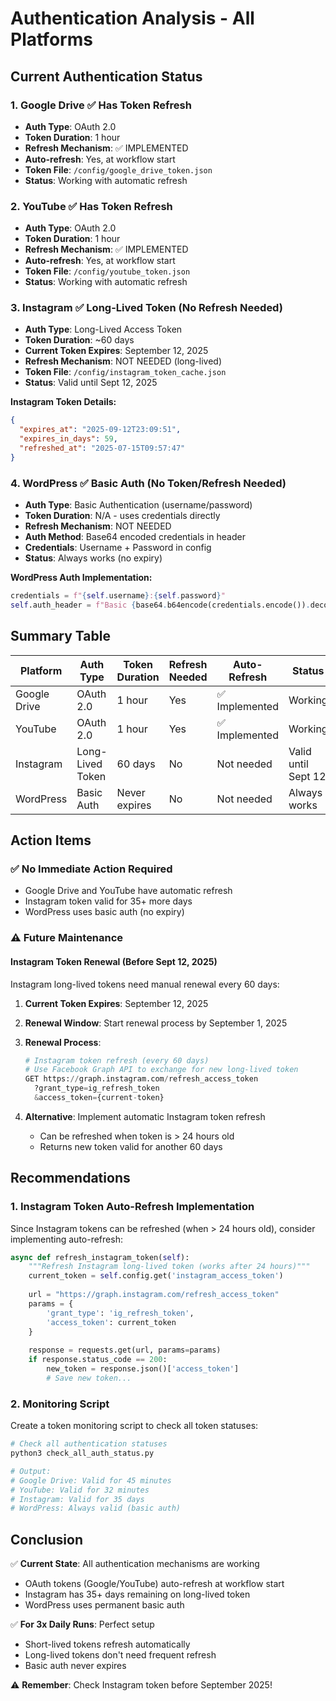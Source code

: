 # Authentication Analysis - All Platforms

## Current Authentication Status

### 1. Google Drive ✅ Has Token Refresh
- **Auth Type**: OAuth 2.0
- **Token Duration**: 1 hour
- **Refresh Mechanism**: ✅ IMPLEMENTED
- **Auto-refresh**: Yes, at workflow start
- **Token File**: `/config/google_drive_token.json`
- **Status**: Working with automatic refresh

### 2. YouTube ✅ Has Token Refresh
- **Auth Type**: OAuth 2.0
- **Token Duration**: 1 hour
- **Refresh Mechanism**: ✅ IMPLEMENTED
- **Auto-refresh**: Yes, at workflow start
- **Token File**: `/config/youtube_token.json`
- **Status**: Working with automatic refresh

### 3. Instagram ✅ Long-Lived Token (No Refresh Needed)
- **Auth Type**: Long-Lived Access Token
- **Token Duration**: ~60 days
- **Current Token Expires**: September 12, 2025
- **Refresh Mechanism**: NOT NEEDED (long-lived)
- **Token File**: `/config/instagram_token_cache.json`
- **Status**: Valid until Sept 12, 2025

**Instagram Token Details:**
```json
{
  "expires_at": "2025-09-12T23:09:51",
  "expires_in_days": 59,
  "refreshed_at": "2025-07-15T09:57:47"
}
```

### 4. WordPress ✅ Basic Auth (No Token/Refresh Needed)
- **Auth Type**: Basic Authentication (username/password)
- **Token Duration**: N/A - uses credentials directly
- **Refresh Mechanism**: NOT NEEDED
- **Auth Method**: Base64 encoded credentials in header
- **Credentials**: Username + Password in config
- **Status**: Always works (no expiry)

**WordPress Auth Implementation:**
```python
credentials = f"{self.username}:{self.password}"
self.auth_header = f"Basic {base64.b64encode(credentials.encode()).decode()}"
```

## Summary Table

| Platform | Auth Type | Token Duration | Refresh Needed | Auto-Refresh | Status |
|----------|-----------|----------------|----------------|--------------|---------|
| Google Drive | OAuth 2.0 | 1 hour | Yes | ✅ Implemented | Working |
| YouTube | OAuth 2.0 | 1 hour | Yes | ✅ Implemented | Working |
| Instagram | Long-Lived Token | 60 days | No | Not needed | Valid until Sept 12 |
| WordPress | Basic Auth | Never expires | No | Not needed | Always works |

## Action Items

### ✅ No Immediate Action Required
- Google Drive and YouTube have automatic refresh
- Instagram token valid for 35+ more days
- WordPress uses basic auth (no expiry)

### ⚠️ Future Maintenance

#### Instagram Token Renewal (Before Sept 12, 2025)
Instagram long-lived tokens need manual renewal every 60 days:

1. **Current Token Expires**: September 12, 2025
2. **Renewal Window**: Start renewal process by September 1, 2025
3. **Renewal Process**:
   ```python
   # Instagram token refresh (every 60 days)
   # Use Facebook Graph API to exchange for new long-lived token
   GET https://graph.instagram.com/refresh_access_token
     ?grant_type=ig_refresh_token
     &access_token={current-token}
   ```

4. **Alternative**: Implement automatic Instagram token refresh
   - Can be refreshed when token is > 24 hours old
   - Returns new token valid for another 60 days

## Recommendations

### 1. Instagram Token Auto-Refresh Implementation
Since Instagram tokens can be refreshed (when > 24 hours old), consider implementing auto-refresh:

```python
async def refresh_instagram_token(self):
    """Refresh Instagram long-lived token (works after 24 hours)"""
    current_token = self.config.get('instagram_access_token')
    
    url = "https://graph.instagram.com/refresh_access_token"
    params = {
        'grant_type': 'ig_refresh_token',
        'access_token': current_token
    }
    
    response = requests.get(url, params=params)
    if response.status_code == 200:
        new_token = response.json()['access_token']
        # Save new token...
```

### 2. Monitoring Script
Create a token monitoring script to check all token statuses:

```bash
# Check all authentication statuses
python3 check_all_auth_status.py

# Output:
# Google Drive: Valid for 45 minutes
# YouTube: Valid for 32 minutes  
# Instagram: Valid for 35 days
# WordPress: Always valid (basic auth)
```

## Conclusion

✅ **Current State**: All authentication mechanisms are working
- OAuth tokens (Google/YouTube) auto-refresh at workflow start
- Instagram has 35+ days remaining on long-lived token
- WordPress uses permanent basic auth

✅ **For 3x Daily Runs**: Perfect setup
- Short-lived tokens refresh automatically
- Long-lived tokens don't need frequent refresh
- Basic auth never expires

⚠️ **Remember**: Check Instagram token before September 2025!